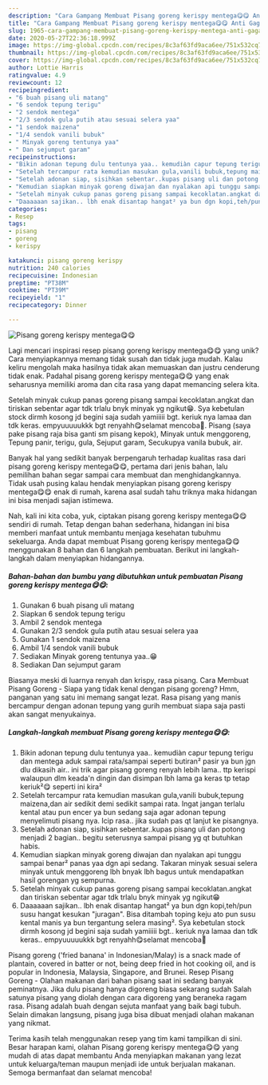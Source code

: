 ```yaml
---
description: "Cara Gampang Membuat Pisang goreng kerispy mentega😋😋 Anti Gagal"
title: "Cara Gampang Membuat Pisang goreng kerispy mentega😋😋 Anti Gagal"
slug: 1965-cara-gampang-membuat-pisang-goreng-kerispy-mentega-anti-gagal
date: 2020-05-27T22:36:18.999Z
image: https://img-global.cpcdn.com/recipes/8c3af63fd9aca6ee/751x532cq70/pisang-goreng-kerispy-mentega😋😋-foto-resep-utama.jpg
thumbnail: https://img-global.cpcdn.com/recipes/8c3af63fd9aca6ee/751x532cq70/pisang-goreng-kerispy-mentega😋😋-foto-resep-utama.jpg
cover: https://img-global.cpcdn.com/recipes/8c3af63fd9aca6ee/751x532cq70/pisang-goreng-kerispy-mentega😋😋-foto-resep-utama.jpg
author: Lottie Harris
ratingvalue: 4.9
reviewcount: 12
recipeingredient:
- "6 buah pisang uli matang"
- "6 sendok tepung terigu"
- "2 sendok mentega"
- "2/3 sendok gula putih atau sesuai selera yaa"
- "1 sendok maizena"
- "1/4 sendok vanili bubuk"
- " Minyak goreng tentunya yaa"
- " Dan sejumput garam"
recipeinstructions:
- "Bikin adonan tepung dulu tentunya yaa.. kemudiàn capur tepung terigu dan mentega aduk sampai rata/sampai seperti butiran² pasir ya bun jgn dlu dikasih air.. ini trik agar pisang goreng renyah lebih lama.. ttp kerispi walaupun dlm keada&#39;n dingin dan disimpan lbh lama ga keras tp tetap keriuk²😋 seperti ini kira²"
- "Setelah tercampur rata kemudian masukan gula,vanili bubuk,tepung maizena,dan air sedikit demi sedikit sampai rata. Ingat jangan terlalu kental atau pun encer ya bun sedang saja agar adonan tepung menyelimuti pisang nya. Icip rasa.. jika sudah pas qt lanjut ke pisangnya."
- "Setelah adonan siap, sisihkan sebentar..kupas pisang uli dan potong menjadi 2 bagian.. begitu seterusnya sampai pisang yg qt butuhkan habis."
- "Kemudian siapkan minyak goreng diwajan dan nyalakan api tunggu sampai benar² panas yaa dgn api sedang. Takaran minyak sesuai selera minyak untuk menggoreng lbh bnyak lbh bagus untuk mendapatkan hasil gorengan yg sempurna."
- "Setelah minyak cukup panas goreng pisang sampai kecoklatan.angkat dan tiriskan sebentar agar tdk trlalu bnyk minyak yg ngikut😁"
- "Daaaaaan sajikan.. lbh enak disantap hangat² ya bun dgn kopi,teh/pun susu hangat kesukan &#34;juragan&#34;. Bisa ditambah toping keju ato pun susu kental manis ya bun tergantung selera masing². Sya kebetulan stock dirmh kosong jd begini saja sudah yamiiiii bgt.. keriuk nya lamaa dan tdk keras.. empyuuuuukkk bgt renyahh😋selamat mencoba🥰"
categories:
- Resep
tags:
- pisang
- goreng
- kerispy

katakunci: pisang goreng kerispy 
nutrition: 240 calories
recipecuisine: Indonesian
preptime: "PT38M"
cooktime: "PT39M"
recipeyield: "1"
recipecategory: Dinner

---
```



![Pisang goreng kerispy mentega😋😋](https://img-global.cpcdn.com/recipes/8c3af63fd9aca6ee/751x532cq70/pisang-goreng-kerispy-mentega😋😋-foto-resep-utama.jpg)

Lagi mencari inspirasi resep pisang goreng kerispy mentega😋😋 yang unik? Cara menyiapkannya memang tidak susah dan tidak juga mudah. Kalau keliru mengolah maka hasilnya tidak akan memuaskan dan justru cenderung tidak enak. Padahal pisang goreng kerispy mentega😋😋 yang enak seharusnya memiliki aroma dan cita rasa yang dapat memancing selera kita.

Setelah minyak cukup panas goreng pisang sampai kecoklatan.angkat dan tiriskan sebentar agar tdk trlalu bnyk minyak yg ngikut😁. Sya kebetulan stock dirmh kosong jd begini saja sudah yamiiiii bgt. keriuk nya lamaa dan tdk keras. empyuuuuukkk bgt renyahh😋selamat mencoba🥰. Pisang (saya pake pisang raja bisa ganti sm pisang kepok), Minyak untuk menggoreng, Tepung panir, terigu, gula, Sejuput garam, Secukupya vanila bubuk, air.

Banyak hal yang sedikit banyak berpengaruh terhadap kualitas rasa dari pisang goreng kerispy mentega😋😋, pertama dari jenis bahan, lalu pemilihan bahan segar sampai cara membuat dan menghidangkannya. Tidak usah pusing kalau hendak menyiapkan pisang goreng kerispy mentega😋😋 enak di rumah, karena asal sudah tahu triknya maka hidangan ini bisa menjadi sajian istimewa.


Nah, kali ini kita coba, yuk, ciptakan pisang goreng kerispy mentega😋😋 sendiri di rumah. Tetap dengan bahan sederhana, hidangan ini bisa memberi manfaat untuk membantu menjaga kesehatan tubuhmu sekeluarga. Anda dapat membuat Pisang goreng kerispy mentega😋😋 menggunakan 8 bahan dan 6 langkah pembuatan. Berikut ini langkah-langkah dalam menyiapkan hidangannya.

<!--inarticleads1-->

##### Bahan-bahan dan bumbu yang dibutuhkan untuk pembuatan Pisang goreng kerispy mentega😋😋:

1. Gunakan 6 buah pisang uli matang
1. Siapkan 6 sendok tepung terigu
1. Ambil 2 sendok mentega
1. Gunakan 2/3 sendok gula putih atau sesuai selera yaa
1. Gunakan 1 sendok maizena
1. Ambil 1/4 sendok vanili bubuk
1. Sediakan  Minyak goreng tentunya yaa..😁
1. Sediakan  Dan sejumput garam


Biasanya meski di luarnya renyah dan krispy, rasa pisang. Cara Membuat Pisang Goreng - Siapa yang tidak kenal dengan pisang goreng? Hmm, panganan yang satu ini memang sangat lezat. Rasa pisang yang manis bercampur dengan adonan tepung yang gurih membuat siapa saja pasti akan sangat menyukainya. 

<!--inarticleads2-->

##### Langkah-langkah membuat Pisang goreng kerispy mentega😋😋:

1. Bikin adonan tepung dulu tentunya yaa.. kemudiàn capur tepung terigu dan mentega aduk sampai rata/sampai seperti butiran² pasir ya bun jgn dlu dikasih air.. ini trik agar pisang goreng renyah lebih lama.. ttp kerispi walaupun dlm keada&#39;n dingin dan disimpan lbh lama ga keras tp tetap keriuk²😋 seperti ini kira²
1. Setelah tercampur rata kemudian masukan gula,vanili bubuk,tepung maizena,dan air sedikit demi sedikit sampai rata. Ingat jangan terlalu kental atau pun encer ya bun sedang saja agar adonan tepung menyelimuti pisang nya. Icip rasa.. jika sudah pas qt lanjut ke pisangnya.
1. Setelah adonan siap, sisihkan sebentar..kupas pisang uli dan potong menjadi 2 bagian.. begitu seterusnya sampai pisang yg qt butuhkan habis.
1. Kemudian siapkan minyak goreng diwajan dan nyalakan api tunggu sampai benar² panas yaa dgn api sedang. Takaran minyak sesuai selera minyak untuk menggoreng lbh bnyak lbh bagus untuk mendapatkan hasil gorengan yg sempurna.
1. Setelah minyak cukup panas goreng pisang sampai kecoklatan.angkat dan tiriskan sebentar agar tdk trlalu bnyk minyak yg ngikut😁
1. Daaaaaan sajikan.. lbh enak disantap hangat² ya bun dgn kopi,teh/pun susu hangat kesukan &#34;juragan&#34;. Bisa ditambah toping keju ato pun susu kental manis ya bun tergantung selera masing². Sya kebetulan stock dirmh kosong jd begini saja sudah yamiiiii bgt.. keriuk nya lamaa dan tdk keras.. empyuuuuukkk bgt renyahh😋selamat mencoba🥰


Pisang goreng (&#39;fried banana&#39; in Indonesian/Malay) is a snack made of plantain, covered in batter or not, being deep fried in hot cooking oil, and is popular in Indonesia, Malaysia, Singapore, and Brunei. Resep Pisang Goreng - Olahan makanan dari bahan pisang saat ini sedang banyak peminatnya. Jika dulu pisang hanya digoreng biasa sekarang sudah Salah satunya pisang yang diolah dengan cara digoreng yang beraneka ragam rasa. Pisang adalah buah dengan sejuta manfaat yang baik bagi tubuh. Selain dimakan langsung, pisang juga bisa dibuat menjadi olahan makanan yang nikmat. 

Terima kasih telah menggunakan resep yang tim kami tampilkan di sini. Besar harapan kami, olahan Pisang goreng kerispy mentega😋😋 yang mudah di atas dapat membantu Anda menyiapkan makanan yang lezat untuk keluarga/teman maupun menjadi ide untuk berjualan makanan. Semoga bermanfaat dan selamat mencoba!
